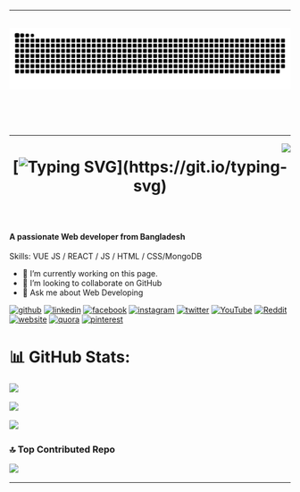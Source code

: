 <hr/>

<div align="center">
  <br>

  <img alt="snake eating my contributions" src="https://raw.githubusercontent.com/platane/snk/output/github-contribution-grid-snake-dark.svg" />

  <br/><br/><br/>
</div>

<hr/>

<img align="right" src="https://visitor-badge.laobi.icu/badge?page_id=salesp07.salesp07" />
<h1 align="center">

  [![Typing SVG](https://readme-typing-svg.herokuapp.com?font=Tangerine&weight=700&size=50&duration=4000&pause=500&color=9745F5&width=500&height=70&lines=Assalmualaikum;I'm+Abdul+Mazid+Akash!)](https://git.io/typing-svg)
</h1>

<br/>

#### A passionate Web developer from Bangladesh



Skills: VUE JS / REACT / JS / HTML / CSS/MongoDB

- 🔭 I’m currently working on this page. 
- 👯 I’m looking to collaborate on GitHub 
- 💬 Ask me about Web Developing 


[<img src='https://cdn.jsdelivr.net/npm/simple-icons@3.0.1/icons/github.svg' alt='github' height='40'>](https://github.com/abdulmazidakash)  [<img src='https://cdn.jsdelivr.net/npm/simple-icons@3.0.1/icons/linkedin.svg' alt='linkedin' height='40'>](https://www.linkedin.com/in/https://www.linkedin.com/in/abdulmazidakash//)  [<img src='https://cdn.jsdelivr.net/npm/simple-icons@3.0.1/icons/facebook.svg' alt='facebook' height='40'>](https://www.facebook.com/https://www.facebook.com/akashabdulmazid/)  [<img src='https://cdn.jsdelivr.net/npm/simple-icons@3.0.1/icons/instagram.svg' alt='instagram' height='40'>](https://www.instagram.com/https://www.instagram.com/abdulmazidakash//)  [<img src='https://cdn.jsdelivr.net/npm/simple-icons@3.0.1/icons/twitter.svg' alt='twitter' height='40'>](https://twitter.com/https://x.com/abdulmazidakash) [<img src='https://cdn.jsdelivr.net/npm/simple-icons@3.0.1/icons/youtube.svg' alt='YouTube' height='40'>](https://www.youtube.com/channel/https://www.youtube.com/@abdulmazidakash) [<img src='https://cdn.jsdelivr.net/npm/simple-icons@3.0.1/icons/reddit.svg' alt='Reddit' height='40'>](https://www.reddit.com/user/https://www.reddit.com/user/abdulmazidakash/)  [<img src='https://cdn.jsdelivr.net/npm/simple-icons@3.0.1/icons/icloud.svg' alt='website' height='40'>](https://abdulmazidakash.blogspot.com/) [<img src='https://cdn.jsdelivr.net/npm/simple-icons@3.0.1/icons/quora.svg' alt='quora' height='40'>](https://www.quora.com/profile/Abdul-Mazid-Akash) [<img src='https://cdn.jsdelivr.net/npm/simple-icons@3.0.1/icons/pinterest.svg' alt='pinterest' height='40'>](https://www.pinterest.com/abdulmazidakash/)  



# 📊 GitHub Stats:
![](https://github-readme-stats.vercel.app/api?username=abdulmazidakash&theme=midnight-purple&hide_border=false&include_all_commits=true&count_private=true)

![](https://github-readme-streak-stats.herokuapp.com/?user=abdulmazidakash&theme=midnight-purple&hide_border=false)

![](https://github-readme-stats.vercel.app/api/top-langs/?username=abdulmazidakash&theme=midnight-purple&hide_border=false&include_all_commits=true&count_private=true&layout=compact)


<!--
## 🏆 GitHub Trophies
![](https://github-profile-trophy.vercel.app/?username=abdulmazidakash&theme=discord_old_blurple&no-frame=false&no-bg=true&margin-w=4) -->

### 🔝 Top Contributed Repo
![](https://github-contributor-stats.vercel.app/api?username=abdulmazidakash&limit=5&theme=midnight-purple&combine_all_yearly_contributions=true)

---

<!-- Proudly created with GPRM ( https://gprm.itsvg.in ) -->
